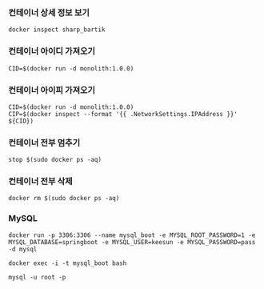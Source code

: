 
### 컨테이너 상세 정보 보기

```
docker inspect sharp_bartik
```

### 컨테이너 아이디 가져오기 

```
CID=$(docker run -d monolith:1.0.0)
```

### 컨테이너 아이피 가져오기

```
CID=$(docker run -d monolith:1.0.0)
CIP=$(docker inspect --format '{{ .NetworkSettings.IPAddress }}' ${CID})
```

### 컨테이너 전부 멈추기

```
stop $(sudo docker ps -aq)
```

### 컨테이너 전부 삭제

```
docker rm $(sudo docker ps -aq)
```

### MySQL

```
docker run -p 3306:3306 --name mysql_boot -e MYSQL_ROOT_PASSWORD=1 -e MYSQL_DATABASE=springboot -e MYSQL_USER=keesun -e MYSQL_PASSWORD=pass -d mysql

docker exec -i -t mysql_boot bash

mysql -u root -p
```
